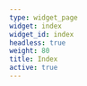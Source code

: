 ```yaml
---
type: widget_page
widget: index
widget_id: index
headless: true
weight: 80
title: Index
active: true
---
```

